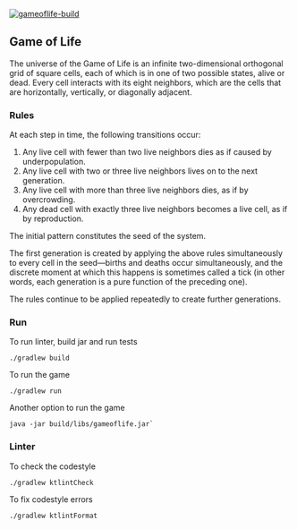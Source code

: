 [![gameoflife-build](https://github.com/anloboda/gameoflife/actions/workflows/build.yml/badge.svg)](https://github.com/anloboda/gameoflife/actions/workflows/build.yml)

## Game of Life 
The universe of the Game of Life is an infinite two-dimensional orthogonal grid of square cells, each of which is in one 
of two possible states, alive or dead. Every cell interacts with its eight neighbors, which are the cells that are horizontally, 
vertically, or diagonally adjacent.

### Rules
At each step in time, the following transitions occur:
1. Any live cell with fewer than two live neighbors dies as if caused by underpopulation.
2. Any live cell with two or three live neighbors lives on to the next generation.
3. Any live cell with more than three live neighbors dies, as if by overcrowding.
4. Any dead cell with exactly three live neighbors becomes a live cell, as if by reproduction.
   
The initial pattern constitutes the seed of the system. 

The first generation is created by applying the above rules simultaneously to every cell in the seed—births and deaths
occur simultaneously, and the discrete moment at which this happens is sometimes called a tick (in other words, each 
generation is a pure function of the preceding one). 

The rules continue to be applied repeatedly to create further generations.

### Run

To run linter, build jar and run tests
```
./gradlew build
``` 

To run the game
```
./gradlew run
```


Another option to run the game
```
java -jar build/libs/gameoflife.jar`
```

### Linter
To check the codestyle
```
./gradlew ktlintCheck
```

To fix codestyle errors

```
./gradlew ktlintFormat
```